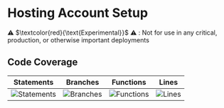 
# Hosting Account Setup

⚠️ $\textcolor{red}{\text{Experimental}}$ ⚠️ : Not for use in any critical, production, or otherwise important deployments

## Code Coverage

| Statements                  | Branches                | Functions                 | Lines             |
| --------------------------- | ----------------------- | ------------------------- | ----------------- |
| ![Statements](https://img.shields.io/badge/statements-96.98%25-brightgreen.svg?style=flat) | ![Branches](https://img.shields.io/badge/branches-94.39%25-brightgreen.svg?style=flat) | ![Functions](https://img.shields.io/badge/functions-96.72%25-brightgreen.svg?style=flat) | ![Lines](https://img.shields.io/badge/lines-96.92%25-brightgreen.svg?style=flat) |

